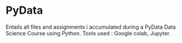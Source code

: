 # PyData
Entails all files and assignments i accumulated during a PyData Data Science Course using Python.
Tools used : Google colab, Jupyter.
